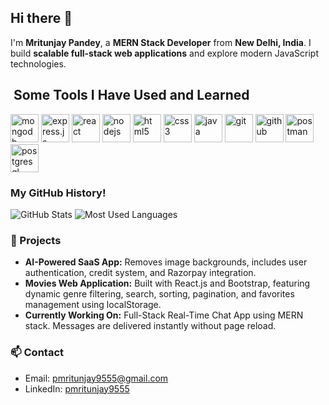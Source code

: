 ## Hi there 👋

I'm **Mritunjay Pandey**, a **MERN Stack Developer** from **New Delhi, India**. I build **scalable full-stack web applications** and explore modern JavaScript technologies.

## &nbsp;Some Tools I Have Used and Learned
<p align="left">
  <img src="https://cdn.jsdelivr.net/gh/devicons/devicon/icons/mongodb/mongodb-original.svg" alt="mongodb" width="45" height="45"/>
  <img src="https://cdn.jsdelivr.net/gh/devicons/devicon/icons/express/express-original.svg" alt="express.js" width="45" height="45"/>
  <img src="https://cdn.jsdelivr.net/gh/devicons/devicon/icons/react/react-original.svg" alt="react" width="45" height="45"/>
  <img src="https://cdn.jsdelivr.net/gh/devicons/devicon/icons/nodejs/nodejs-original.svg" alt="nodejs" width="45" height="45"/>
  <img src="https://cdn.jsdelivr.net/gh/devicons/devicon/icons/html5/html5-original.svg" alt="html5" width="45" height="45"/>
  <img src="https://cdn.jsdelivr.net/gh/devicons/devicon/icons/css3/css3-original.svg" alt="css3" width="45" height="45"/>
  <img src="https://cdn.jsdelivr.net/gh/devicons/devicon/icons/java/java-original.svg" alt="java" width="45" height="45"/>
  <img src="https://cdn.jsdelivr.net/gh/devicons/devicon/icons/git/git-original.svg" alt="git" width="45" height="45"/>
  <img src="https://cdn.jsdelivr.net/gh/devicons/devicon/icons/github/github-original.svg" alt="github" width="45" height="45"/>
  <img src="https://www.vectorlogo.zone/logos/getpostman/getpostman-icon.svg" alt="postman" width="45" height="45"/>
  <img src="https://cdn.jsdelivr.net/gh/devicons/devicon/icons/postgresql/postgresql-original.svg" alt="postgresql" width="45" height="45"/>
</p>

### My GitHub History!

<p align="left">
  <img src="https://github-readme-stats.vercel.app/api?username=pmritunjay9555&show_icons=true&locale=en&theme=radical&hide_border=true" alt="GitHub Stats" />
  <img src="https://github-readme-stats.vercel.app/api/top-langs/?username=pmritunjay9555&locale=en&layout=compact&theme=radical&hide_border=true" alt="Most Used Languages" />
</p>

### 💼 Projects
- **AI-Powered SaaS App:** Removes image backgrounds, includes user authentication, credit system, and Razorpay integration.  
- **Movies Web Application:** Built with React.js and Bootstrap, featuring dynamic genre filtering, search, sorting, pagination, and favorites management using localStorage.  
- **Currently Working On:** Full-Stack Real-Time Chat App using MERN stack. Messages are delivered instantly without page reload.

### 📫 Contact
- Email: [pmritunjay9555@gmail.com](mailto:pmritunjay9555@gmail.com)  
- LinkedIn: [pmritunjay9555](https://www.linkedin.com/in/pmritunjay9555)
